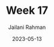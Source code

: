 ---
title: Week 17
date: 2023-05-13
description: Teaching log for Week 17
draft: false
hideToc: false
enableToc: true
enableTocContent: true
author: Jailani Rahman
authorEmoji: 💻
---